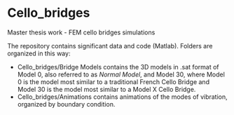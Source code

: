 # Cello_bridges
Master thesis work - FEM cello bridges simulations

The repository contains significant data and code (Matlab).
Folders are organized in this way:
* Cello_bridges/Bridge Models contains the 3D models in .sat format of Model 0, 
also referred to as _Normal Model_, and Model 30, where Model 0 is the model most similar to a 
traditional French Cello Bridge and Model 30 is the model most similar to a Model X Cello Bridge.
* Cello_bridges/Animations contains animations of the modes of vibration, organized by boundary condition.
